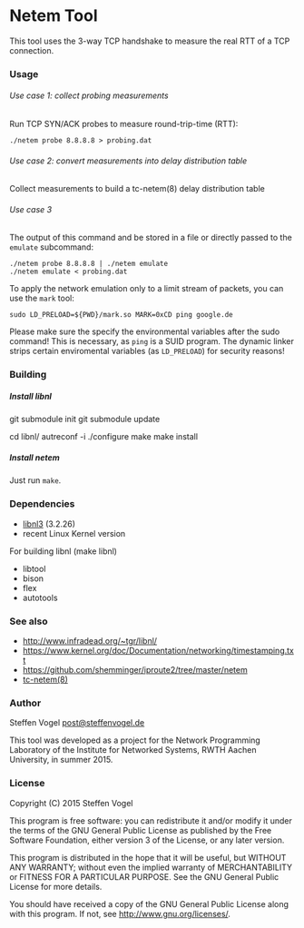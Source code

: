 # Netem Tool

This tool uses the 3-way TCP handshake to measure the real RTT of a TCP connection.

### Usage

###### Use case 1: collect probing measurements

Run TCP SYN/ACK probes to measure round-trip-time (RTT):

    ./netem probe 8.8.8.8 > probing.dat

###### Use case 2: convert measurements into delay distribution table

Collect measurements to build a tc-netem(8) delay distribution table

###### Use case 3

The output of this command and be stored in a file or directly passed to the `emulate` subcommand:

    ./netem probe 8.8.8.8 | ./netem emulate
    ./netem emulate < probing.dat

To apply the network emulation only to a limit stream of packets, you can use the `mark` tool:

    sudo LD_PRELOAD=${PWD}/mark.so MARK=0xCD ping google.de

Please make sure the specify the environmental variables after the sudo command!
This is necessary, as `ping` is a SUID program.
The dynamic linker strips certain enviromental variables (as `LD_PRELOAD`) for security reasons!

### Building

##### Install libnl

git submodule init
git submodule update

cd libnl/
autreconf -i
./configure
make
make install

##### Install netem

Just run `make`.

### Dependencies

- [libnl3](http://www.infradead.org/~tgr/libnl/) (3.2.26)
- recent Linux Kernel version

For building libnl (make libnl)

- libtool
- bison
- flex
- autotools

### See also

- http://www.infradead.org/~tgr/libnl/
- https://www.kernel.org/doc/Documentation/networking/timestamping.txt
- https://github.com/shemminger/iproute2/tree/master/netem
- [tc-netem(8)](http://man7.org/linux/man-pages/man8/tc-netem.8.html)

### Author

Steffen Vogel <post@steffenvogel.de>

This tool was developed as a project for the Network Programming Laboratory of the Institute for Networked Systems, RWTH Aachen University, in summer 2015.

### License

Copyright (C) 2015 Steffen Vogel

This program is free software: you can redistribute it and/or modify it under the terms of the GNU General Public License as published by the Free Software Foundation, either version 3 of the License, or any later version.

This program is distributed in the hope that it will be useful, but WITHOUT ANY WARRANTY; without even the implied warranty of MERCHANTABILITY or FITNESS FOR A PARTICULAR PURPOSE.
See the GNU General Public License for more details.

You should have received a copy of the GNU General Public License along with this program.  If not, see <http://www.gnu.org/licenses/>.